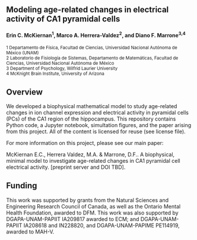 
## Modeling age-related changes in electrical activity of CA1 pyramidal cells


#### Erin C. McKiernan<sup>1</sup>, Marco A. Herrera-Valdez<sup>2</sup>, and Diano F. Marrone<sup>3,4</sup>


<sup>1 Departamento de Física, Facultad de Ciencias, Universidad Nacional Autónoma de México (UNAM)</sup><br/>
<sup>2 Laboratorio de Fisiología de Sistemas, Departamento de Matemáticas, Facultad de Ciencias, Universidad Nacional Autónoma de México</sup><br/>
<sup>3 Department of Psychology, Wilfrid Laurier University</sup> <br/>
<sup>4 McKnight Brain Institute, University of Arizona</sup> <br/>


## Overview

We developed a biophysical mathematical model to study age-related changes in ion channel expression and electrical activity in pyramidal cells (PCs) of the CA1 region of the hippocampus. This repository contains Python code, a Jupyter notebook, simultation figures, and the paper arising from this project. All of the content is licensed for reuse (see license file). 

For more information on this project, please see our main paper:

McKiernan E.C., Herrera Valdez, M.A. & Marrone, D.F.. A biophysical, minimal model to investigate age-related changes in CA1 pyramidal cell electrical activity. [preprint server and DOI TBD].


## Funding 

This work was supported by grants from the Natural Sciences and Engineering Research Council of Canada, as well as the Ontario Mental Health Foundation, awarded to DFM. This work was also supported by DGAPA-UNAM-PAPIIT IA209817 awarded to ECM; and DGAPA-UNAM-PAPIIT IA208618 and IN228820, and DGAPA-UNAM-PAPIME PE114919, awarded to MAH-V.


